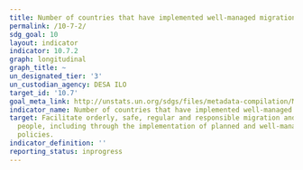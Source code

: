 ```yaml
---
title: Number of countries that have implemented well-managed migration policies
permalink: /10-7-2/
sdg_goal: 10
layout: indicator
indicator: 10.7.2
graph: longitudinal
graph_title: ~
un_designated_tier: '3'
un_custodian_agency: DESA ILO
target_id: '10.7'
goal_meta_link: http://unstats.un.org/sdgs/files/metadata-compilation/Metadata-Goal-10.pdf
indicator_name: Number of countries that have implemented well-managed migration policies
target: Facilitate orderly, safe, regular and responsible migration and mobility of
  people, including through the implementation of planned and well-managed migration
  policies.
indicator_definition: ''
reporting_status: inprogress
---
```

